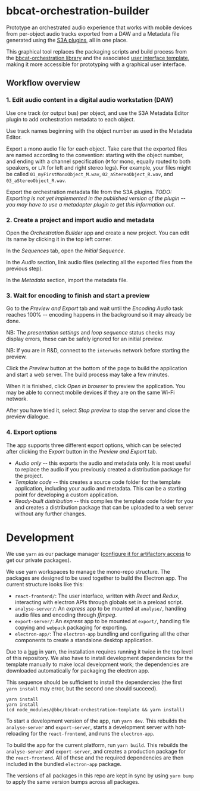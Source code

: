 # bbcat-orchestration-builder

Prototype an orchestrated audio experience that works with mobile devices from per-object audio tracks exported from a DAW and a Metadata file generated using the [S3A plugins](http://www.s3a-spatialaudio.org/plugins), all in one place.

This graphical tool replaces the packaging scripts and build process from the [bbcat-orchestration library](https://github.com/bbc/bbcat-orchestration) and the associated [user interface template](https://github.com/bbc/bbcat-orchestration-template), making it more accessible for prototyping with a graphical user interface.

## Workflow overview

### 1. Edit audio content in a digital audio workstation (DAW)

Use one track (or output bus) per object, and use the S3A Metadata Editor plugin to add orchestration metadata to each object.

Use track names beginning with the object number as used in the Metadata Editor.

Export a mono audio file for each object. Take care that the exported files are named according to the convention: starting with the object number, and ending with a channel specification (`M` for mono, equally routed to both speakers, or `L`/`R` for left and right stereo legs). For example, your files might be called `01_myFirstMonoObject_M.wav`, `02_aStereoObject_R.wav`, and `03_aStereoObject_R.wav`.

Export the orchestration metadata file from the S3A plugins. _TODO: Exporting is not yet implemented in the published version of the plugin -- you may have to use a metadapter plugin to get this information out._

### 2. Create a project and import audio and metadata

Open the _Orchestration Builder_ app and create a new project. You can edit its name by clicking it in the top left corner.

In the _Sequences_ tab, open the _Initial Sequence_.

In the _Audio_ section, link audio files (selecting all the exported files from the previous step).

In the _Metadata_ section, import the metadata file.

### 3. Wait for encoding to finish and start a preview

Go to the _Preview and Export_ tab and wait until the _Encoding Audio_ task reaches 100% -- encoding happens in the background so it may already be done.

NB: The _presentation settings_ and _loop sequence_ status checks may display errors, these can be safely ignored for an initial preview.

NB: If you are in R&D, connect to the `interwebs` network before starting the preview.

Click the _Preview_ button at the bottom of the page to build the application and start a web server. The build process may take a few minutes.

When it is finished, click _Open in browser_ to preview the application. You may be able to connect mobile devices if they are on the same Wi-Fi network.

After you have tried it, select _Stop preview_ to stop the server and close the preview dialogue.

### 4. Export options

The app supports three different export options, which can be selected after clicking the _Export_ button in the _Preview and Export_ tab.

  * _Audio only_ -- this exports the audio and metadata only. It is most useful to replace the audio if you previously created a distribution package for the project.
  * _Template code_ -- this creates a source code folder for the template application, including your audio and metadata. This can be a starting point for developing a custom application.
  * _Ready-built distribution_ -- this compiles the template code folder for you and creates a distribution package that can be uploaded to a web server without any further changes.

# Development

We use `yarn` as our package manager ([configure it for artifactory access](https://confluence.dev.bbc.co.uk/display/audioteam/bbcat-orchestration+libraries+and+tools) to get our private packages).

We use yarn workspaces to manage the mono-repo structure. The packages are designed to be used together to build the Electron app. The current structure looks like this:

  * `react-frontend/`: The user interface, written with _React_ and _Redux_, interacting with electron APIs through globals set in a preload script.
  * `analyse-server/`: An _express_ app to be mounted at `analyse/`, handling audio files and encoding through _ffmpeg_.
  * `export-server/`: An _express_ app to be mounted at `export/`, handling file copying and `webpack` packaging for exporting.
  * `electron-app/`: The `electron-app` bundling and configuring all the other components to create a standalone desktop application.

Due to a [bug](https://github.com/yarnpkg/yarn/issues/2629) in yarn, the installation requires running it twice in the top level of this repository. We also have to install development dependencies for the template manually to make local development work; the dependencies are downloaded automatically for packaging the electron app.

This sequence should be sufficient to install the dependencies (the first `yarn install` may error, but the second one should succeed).

```
yarn install
yarn install
(cd node_modules/@bbc/bbcat-orchestration-template && yarn install)
```

To start a development version of the app, run `yarn dev`. This rebuilds the `analyse-server` and `export-server`, starts a development server with hot-reloading for the `react-frontend`, and runs the `electron-app`.

To build the app for the current platform, run `yarn build`. This rebuilds the `analyse-server` and `export-server`, and creates a production package for the `react-frontend`. All of these and the required dependencies are then included in the bundled `electron-app` package.

The versions of all packages in this repo are kept in sync by using `yarn bump` to apply the same version bumps across all packages.
